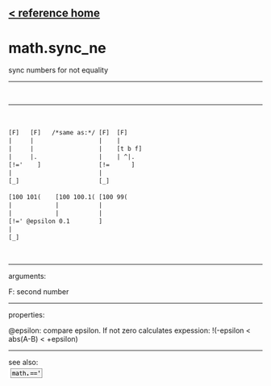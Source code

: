 [< reference home](index.html)
---

# math.sync_ne


sync numbers for not equality

---

<br>


---


```


[F]   [F]   /*same as:*/ [F]  [F]
|     |                  |    |
|     |                  |    [t b f]
|     |.                 |    | ^|.
[!='    ]                [!=      ]
|                        |
[_]                      [_]

[100 101(    [100 100.1( [100 99(
|            |           |
|            |           |
[!=' @epsilon 0.1        ]
|
[_]

            
```

---
arguments:

F: second number<br>

---
properties:

@epsilon: compare epsilon. If not
            zero calculates expession: !(-epsilon &lt; abs(A-B) &lt; +epsilon)<br>

---
see also:<br>
[![math.==&#39;](img/object_math.==&#39;.png)](math.=='.html)
